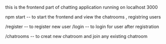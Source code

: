 this is the frontend part of chatting application running on localhost 3000

npm start -- to start the frontend and view the chatrooms , registring users

/register -- to register new user
/login -- to login for user after registration

/chatrooms -- to creat new chatroom and join any existing chatroom
